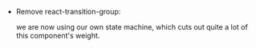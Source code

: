 - Remove react-transition-group:
  
  we are now using our own state machine, which cuts out quite a lot of this component's weight.